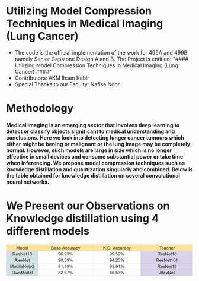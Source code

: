 # Utilizing Model Compression Techniques in Medical Imaging (Lung Cancer)

* The code is the official implementation of the work for 499A and 499B namely Senior Capstone Design A and B. The Project is entitled: "#### Utilizing Model Compression Techniques in Medical Imaging (Lung Cancer)
####"
* Contributors: AKM Ihsan Kabir
* Special Thanks to our Faculty: Nafisa Noor.

# Methodology
#### Medical Imaging is an emerging sector that involves deep learning to detect or classify objects significant to medical understanding and conclusions. Here we look into detecting lunger cancer tumours which either might be bening or malignant or the lung image may be completely normal. However, such models are large in size which is no longer effective in small devices and consume substantial power or take time when inferencing. We propose model compression techniques such as knowledge distillation and quantization singularly and combined. Below is the table obtained for knowledge distillation on several convolutional neural networks.

# We Present our Observations on Knowledge distillation using 4 different models
![Screenshot of a comment on a GitHub issue showing an image, added in the Markdown, of an Octocat smiling and raising a tentacle.](https://github.com/IhsanKabir/Lung-Cancer-Deep-Learning/blob/main/Figures/Table%20Git.jpg)
